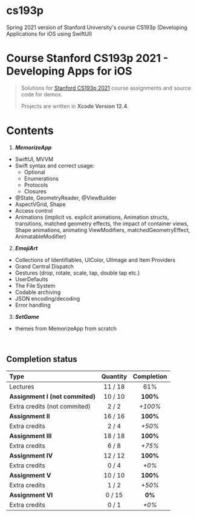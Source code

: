 # cs193p
Spring 2021 version of Stanford University's course CS193p (Developing Applications for iOS using SwiftUI)

# Course Stanford CS193p 2021 - Developing Apps for iOS
> 
> Solutions for [Stanford CS193p 2021](https://cs193p.sites.stanford.edu) course assignments and source code for demos.
>
> Projects are written in **Xcode Version 12.4**.
>

# Contents
1.  ***MemorizeApp***
  - SwiftUI, MVVM
  - Swift syntax and correct usage: 
    -  Optional
    -  Enumerations
    -  Protocols
    -  Closures
  - @State, GeometryReader, @ViewBuilder
  - AspectVGrid, Shape
  - Access control
  - Animations (implicit vs. explicit animations, Animation structs, transitions, matched geometry effects, the impact of container views, Shape animations, animating ViewModifiers, matchedGeometryEffect, AnimatableModifier)
2. ***EmojiArt***
  - Collections of Identifiables, UIColor, UIImage and Item Providers
  - Grand Central Dispatch
  - Gestures (drop, rotate, scale, tap, double tap etc.)
  - UserDefaults
  - The File System
  - Codable archiving 
  - JSON encoding/decoding
  - Error handling
3. ***SetGame***
  - themes from MemorizeApp from scratch

<br/>


## Completion status

Type                                | Quantity  | Completion
:---                                |  :---:  |   :---:
Lectures                            | 11 / 18 |   61%
**Assignment I (not commited)**     | 10 / 10 | **100%**
Extra credits (not commited)        |  2 / 2  | *+100%*
**Assignment II**                   | 16 / 16 | **100%**
Extra credits                       |  2 / 4  |  *+50%*
**Assignment III**                  | 18 / 18 | **100%**
Extra credits                       |  6 / 8  |  *+75%*
**Assignment IV**                   | 12 / 12 | **100%**
Extra credits                       |  0 /  4 | *+0%*
**Assignment V**                    | 10 / 10 | **100%**
Extra credits                       |  1 /  2 | *+50%*
**Assignment VI**                   |  0 / 15 | **0%**
Extra credits                       |  0 /  1 | *+0%*
